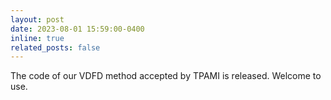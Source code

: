 ```yaml
---
layout: post
date: 2023-08-01 15:59:00-0400
inline: true
related_posts: false
---
```


The code of our VDFD method accepted by TPAMI is released. Welcome to use.
